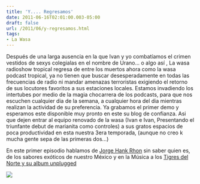 ```yaml
---
title: 'Y.... Regresamos'
date: 2011-06-16T02:01:00.003-05:00
draft: false
url: /2011/06/y-regresamos.html
tags: 
- La Wasa
---
```


Después de una larga ausencia en la que Ivan y yo combatíamos el crimen vestidos de sexys colegialas en el nombre de Urano... o algo así , La wasa radioshow tropical regresa de entre los muertos ahora como la wasa podcast tropical, ya no tienen que buscar desesperadamente en todas las frecuencias de radio ni mandar amenazas terroristas exigiendo el retorno de sus locutores favoritos a sus estaciones locales. Estamos invadiendo los intertubes por medio de la magia chocarrera de los podcasts, para que nos escuchen cualquier dia de la semana, a cualquier hora del dia mientras realizan la actividad de su preferencia. Ya grabamos el primer demo y esperamos este disponible muy pronto en este su blog de confianza. Asi que dejen entrar al equipo renovado de la wasa (Ivan e Ivan, Presentando el triunfante debut de marianita como controles) a sus gratos espacios de poca productividad en esta nuestra 3era temporada, (aunque no creo k mucha gente sepa de las primeras dos...)  
  
En este primer episodio hablamos de [Jorge Hank Rhon](http://www.google.com/search?q=Jorge+Hank+Rhon&ie=utf-8&oe=utf-8&aq=t&rls=org.mozilla:en-US:unofficial&client=firefox-a#q=Jorge+Hank+Rhon&oe=utf-8&rls=org.mozilla:en-US:unofficial&client=firefox-a&um=1&ie=UTF-8&tbo=u&tbm=nws&source=og&sa=N&hl=en&tab=wn&bav=on.2,or.r_gc.r_pw.&fp=34e01d5e3782b95d&biw=1287&bih=800) sin saber quien es, de los sabores exóticos de nuestro México y en la Música a los [Tigres del Norte y su album unplugged](http://www.amazon.com/Mtv-Unplugged-Tigres-Norte-Friends/dp/B004V7XWGW/ref=sr_1_1?ie=UTF8&qid=1308276773&sr=8-1)  
  

[![](http://ecx.images-amazon.com/images/I/615v2W-a3SL._SS500_.jpg)](http://ecx.images-amazon.com/images/I/615v2W-a3SL._SS500_.jpg)